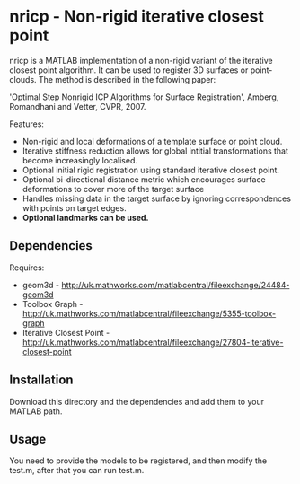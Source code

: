 # nricp - Non-rigid iterative closest point

nricp is a MATLAB implementation of a non-rigid variant of the iterative closest point algorithm. It can be used to register 3D surfaces or point-clouds. The method is described in the following paper:

'Optimal Step Nonrigid ICP Algorithms for Surface Registration', Amberg, Romandhani and Vetter, CVPR, 2007.

Features:
* Non-rigid and local deformations of a template surface or point cloud.
* Iterative stiffness reduction allows for global intitial transformations that become increasingly localised.  
* Optional initial rigid registration using standard iterative closest point.
* Optional bi-directional distance metric which encourages surface deformations to cover more of the target surface
* Handles missing data in the target surface by ignoring correspondences with points on target edges.
* **Optional landmarks can be used.**

## Dependencies

Requires:
* geom3d - http://uk.mathworks.com/matlabcentral/fileexchange/24484-geom3d
* Toolbox Graph - http://uk.mathworks.com/matlabcentral/fileexchange/5355-toolbox-graph
* Iterative Closest Point - http://uk.mathworks.com/matlabcentral/fileexchange/27804-iterative-closest-point 

## Installation

Download this directory and the dependencies and add them to your MATLAB path.

## Usage

You need to provide the models to be registered, and then modify the test.m, after that you can run test.m.
